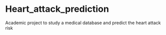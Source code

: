 # Heart_attack_prediction
Academic project to study a medical database and predict the heart attack risk
